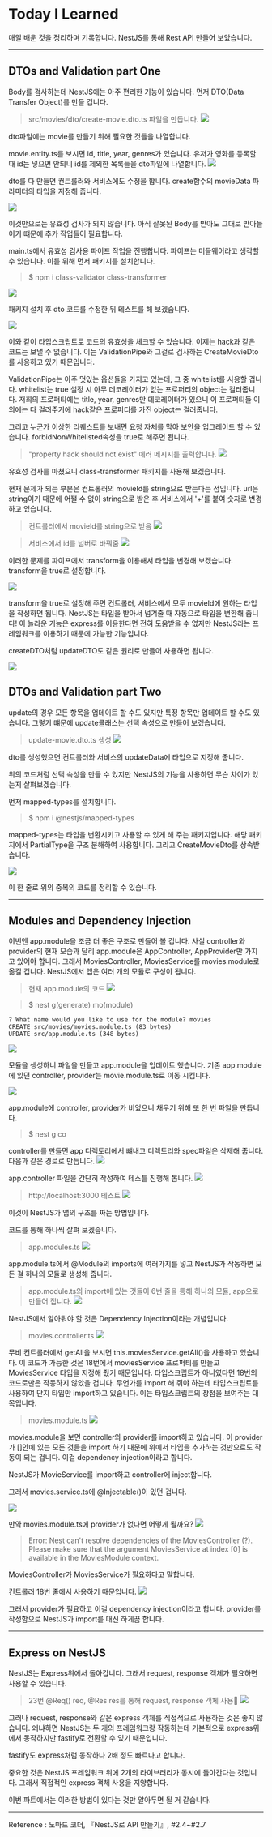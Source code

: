 # Today I Learned

매일 배운 것을 정리하며 기록합니다. NestJS를 통해 Rest API 만들어 보았습니다.

---

## DTOs and Validation part One

Body를 검사하는데 NestJS에는 아주 편리한 기능이 있습니다.
먼저 DTO(Data Transfer Object)를 만들 겁니다.

> src/movies/dto/create-movie.dto.ts 파일을 만듭니다.
> ![](https://images.velog.io/images/qmasem/post/be9d19d7-3a4b-4baa-91ba-e8f2f6c8d1ee/%E1%84%89%E1%85%B3%E1%84%8F%E1%85%B3%E1%84%85%E1%85%B5%E1%86%AB%E1%84%89%E1%85%A3%E1%86%BA%202021-04-19%20%E1%84%8B%E1%85%A9%E1%84%92%E1%85%AE%2012.17.30.png)

dto파일에는 movie를 만들기 위해 필요한 것들을 나열합니다.

movie.entity.ts를 보시면 id, title, year, genres가 있습니다.
유저가 영화를 등록할 때 id는 넣으면 안되니 id를 제외한 목록들을 dto파일에 나열합니다.
![](https://images.velog.io/images/qmasem/post/0d09f9ad-c8aa-49d5-b917-b985e233aa6a/%E1%84%89%E1%85%B3%E1%84%8F%E1%85%B3%E1%84%85%E1%85%B5%E1%86%AB%E1%84%89%E1%85%A3%E1%86%BA%202021-04-19%20%E1%84%8B%E1%85%A9%E1%84%92%E1%85%AE%2012.20.29.png)

dto를 다 만들면 컨트롤러와 서비스에도 수정을 합니다.
create함수의 movieData 파라미터의 타입을 지정해 줍니다.

![](https://images.velog.io/images/qmasem/post/e1bc03b1-fc06-4b57-9e95-55ac08db1e5a/%E1%84%89%E1%85%B3%E1%84%8F%E1%85%B3%E1%84%85%E1%85%B5%E1%86%AB%E1%84%89%E1%85%A3%E1%86%BA%202021-04-19%20%E1%84%8B%E1%85%A9%E1%84%92%E1%85%AE%2012.23.22.png)

이것만으로는 유효성 검사가 되지 않습니다.
아직 잘못된 Body를 받아도 그대로 받아들이기 떄문에 추가 작업들이 필요합니다.

main.ts에서 유효성 검사용 파이프 작업을 진행합니다.
파이프는 미들웨어라고 생각할 수 있습니다.
이를 위해 먼저 패키지를 설치합니다.

> $ npm i class-validator class-transformer

![](https://images.velog.io/images/qmasem/post/9a80b083-cca4-4abf-89eb-a4048e84ed72/%E1%84%89%E1%85%B3%E1%84%8F%E1%85%B3%E1%84%85%E1%85%B5%E1%86%AB%E1%84%89%E1%85%A3%E1%86%BA%202021-04-19%20%E1%84%8B%E1%85%A9%E1%84%92%E1%85%AE%2012.32.05.png)

패키지 설치 후 dto 코드를 수정한 뒤 테스트를 해 보겠습니다.

![](https://images.velog.io/images/qmasem/post/e87bbfb1-ef66-49a1-b759-c51ee20974b4/%E1%84%89%E1%85%B3%E1%84%8F%E1%85%B3%E1%84%85%E1%85%B5%E1%86%AB%E1%84%89%E1%85%A3%E1%86%BA%202021-04-19%20%E1%84%8B%E1%85%A9%E1%84%92%E1%85%AE%2012.32.57.png)

이와 같이 타입스크립트로 코드의 유효성을 체크할 수 있습니다.
이제는 hack과 같은 코드는 보낼 수 없습니다.
이는 ValidationPipe와 그걸로 검사하는 CreateMovieDto를 사용하고 있기 때문입니다.

ValidationPipe는 아주 멋있는 옵션들을 가지고 있는데, 그 중 whitelist를 사용할 겁니다.
whitelist는 true 설정 시 아무 데코레이터가 없는 프로퍼티의 object는 걸러줍니다.
저희의 프로퍼티에는 title, year, genres만 데코레이터가 있으니 이 프로퍼티들 이외에는 다 걸러주기에 hack같은 프로퍼티를 가진 object는 걸러줍니다.

그리고 누군가 이상한 리퀘스트를 보내면 요청 자체를 막아 보안을 업그레이드 할 수 있습니다.
forbidNonWhitelisted속성을 true로 해주면 됩니다.

> "property hack should not exist" 에러 메시지를 출력합니다.
> ![](https://images.velog.io/images/qmasem/post/2b82e808-fcd5-4887-9c38-2d8685955cdf/%E1%84%89%E1%85%B3%E1%84%8F%E1%85%B3%E1%84%85%E1%85%B5%E1%86%AB%E1%84%89%E1%85%A3%E1%86%BA%202021-04-19%20%E1%84%8B%E1%85%A9%E1%84%92%E1%85%AE%2012.40.03.png)

유효성 검사를 마쳤으니 class-transformer 패키지를 사용해 보겠습니다.

현재 문제가 되는 부분은 컨트롤러의 movieId를 string으로 받는다는 점입니다.
url은 string이기 때문에 어쩔 수 없이 string으로 받은 후 서비스에서 '+'를 붙여 숫자로 변경하고 있습니다.

> 컨트롤러에서 movieId를 string으로 받음
> ![](https://images.velog.io/images/qmasem/post/0424ec4a-3055-4182-a19a-0ade85bf2153/%E1%84%89%E1%85%B3%E1%84%8F%E1%85%B3%E1%84%85%E1%85%B5%E1%86%AB%E1%84%89%E1%85%A3%E1%86%BA%202021-04-19%20%E1%84%8B%E1%85%A9%E1%84%92%E1%85%AE%2012.43.12.png)

> 서비스에서 id를 넘버로 바꿔줌
> ![](https://images.velog.io/images/qmasem/post/ab9d338c-e658-4bc3-bdf2-f969775bd0ed/%E1%84%89%E1%85%B3%E1%84%8F%E1%85%B3%E1%84%85%E1%85%B5%E1%86%AB%E1%84%89%E1%85%A3%E1%86%BA%202021-04-19%20%E1%84%8B%E1%85%A9%E1%84%92%E1%85%AE%2012.44.19.png)

이러한 문제를 파이프에서 transform을 이용해서 타입을 변경해 보겠습니다.
transform을 true로 설정합니다.

![](https://images.velog.io/images/qmasem/post/9bd47ac9-d063-4965-92c3-3670978b4cbc/%E1%84%89%E1%85%B3%E1%84%8F%E1%85%B3%E1%84%85%E1%85%B5%E1%86%AB%E1%84%89%E1%85%A3%E1%86%BA%202021-04-19%20%E1%84%8B%E1%85%A9%E1%84%92%E1%85%AE%2012.46.11.png)

transform을 true로 설정해 주면 컨트롤러, 서비스에서 모두 movieId에 원하는 타입을 작성하면 됩니다.
NestJS는 타입을 받아서 넘겨줄 때 자동으로 타입을 변환해 줍니다!
이 놀라운 기능은 express를 이용한다면 전혀 도움받을 수 없지만 NestJS라는 프레임워크를 이용하기 때문에 가능한 기능입니다.

createDTO처럼 updateDTO도 같은 원리로 만들어 사용하면 됩니다.

![](https://images.velog.io/images/qmasem/post/ccac63a2-54ef-4b22-a8ec-7651a50a5557/%E1%84%89%E1%85%B3%E1%84%8F%E1%85%B3%E1%84%85%E1%85%B5%E1%86%AB%E1%84%89%E1%85%A3%E1%86%BA%202021-04-19%20%E1%84%8B%E1%85%A9%E1%84%92%E1%85%AE%2012.51.01.png)

## DTOs and Validation part Two

update의 경우 모든 항목을 업데이트 할 수도 있지만 특정 항목만 업데이트 할 수도 있습니다.
그렇기 떄문에 update클래스는 선택 속성으로 만들어 보겠습니다.

> update-movie.dto.ts 생성
> ![](https://images.velog.io/images/qmasem/post/11139d80-0145-4276-91d4-94f734b44bdc/%E1%84%89%E1%85%B3%E1%84%8F%E1%85%B3%E1%84%85%E1%85%B5%E1%86%AB%E1%84%89%E1%85%A3%E1%86%BA%202021-04-19%20%E1%84%8B%E1%85%A9%E1%84%92%E1%85%AE%202.30.53.png)

dto를 생성했으면 컨트롤러와 서비스의 updateData에 타입으로 지정해 줍니다.

위의 코드처럼 선택 속성을 만들 수 있지만 NestJS의 기능을 사용하면 무슨 차이가 있는지 살펴보겠습니다.

먼저 mapped-types를 설치합니다.

> $ npm i @nestjs/mapped-types

mapped-types는 타입을 변환시키고 사용할 수 있게 해 주는 패키지입니다.
해당 패키지에서 PartialType을 구조 분해하여 사용합니다.
그리고 CreateMovieDto를 상속받습니다.

![](https://images.velog.io/images/qmasem/post/d0d634b0-14ec-4d14-beb2-376fed17dac9/%E1%84%89%E1%85%B3%E1%84%8F%E1%85%B3%E1%84%85%E1%85%B5%E1%86%AB%E1%84%89%E1%85%A3%E1%86%BA%202021-04-19%20%E1%84%8B%E1%85%A9%E1%84%92%E1%85%AE%203.03.35.png)

이 한 줄로 위의 중복의 코드를 정리할 수 있습니다.

---

## Modules and Dependency Injection

이번엔 app.module을 조금 더 좋은 구조로 만들어 볼 겁니다.
사실 controller와 provider의 현재 모습과 달리 app.module은 AppController, AppProvider만 가지고 있어야 합니다.
그래서 MoviesController, MoviesService를 movies.module로 옮길 겁니다.
NestJS에서 앱은 여러 개의 모듈로 구성이 됩니다.

> 현재 app.module의 코드
> ![](https://images.velog.io/images/qmasem/post/17d0fc66-82d4-457c-aead-1ea2a33d545e/%E1%84%89%E1%85%B3%E1%84%8F%E1%85%B3%E1%84%85%E1%85%B5%E1%86%AB%E1%84%89%E1%85%A3%E1%86%BA%202021-04-19%20%E1%84%8B%E1%85%A9%E1%84%92%E1%85%AE%203.09.53.png)

> $ nest g(generate) mo(module)

```
? What name would you like to use for the module? movies
CREATE src/movies/movies.module.ts (83 bytes)
UPDATE src/app.module.ts (348 bytes)
```

![](https://images.velog.io/images/qmasem/post/d61ac1bc-3b17-40a1-9d72-938c4bd0edb8/%E1%84%89%E1%85%B3%E1%84%8F%E1%85%B3%E1%84%85%E1%85%B5%E1%86%AB%E1%84%89%E1%85%A3%E1%86%BA%202021-04-19%20%E1%84%8B%E1%85%A9%E1%84%92%E1%85%AE%203.18.44.png)

모듈을 생성하니 파일을 만들고 app.module을 업데이트 했습니다.
기존 app.module에 있던 controller, provider는 movie.module.ts로 이동 시킵니다.

![](https://images.velog.io/images/qmasem/post/88df99f8-a147-4bfe-9112-b7e4678acf95/%E1%84%89%E1%85%B3%E1%84%8F%E1%85%B3%E1%84%85%E1%85%B5%E1%86%AB%E1%84%89%E1%85%A3%E1%86%BA%202021-04-19%20%E1%84%8B%E1%85%A9%E1%84%92%E1%85%AE%203.25.54.png)

app.module에 controller, provider가 비었으니 채우기 위해 또 한 번 파일을 만듭니다.

> $ nest g co

controller를 만들면 app 디렉토리에서 뺴내고 디렉토리와 spec파일은 삭제해 줍니다.
다음과 같은 경로로 만듭니다.
![](https://images.velog.io/images/qmasem/post/dcf6ca8b-79b4-4ecf-be2d-89cfcfc14bb4/%E1%84%89%E1%85%B3%E1%84%8F%E1%85%B3%E1%84%85%E1%85%B5%E1%86%AB%E1%84%89%E1%85%A3%E1%86%BA%202021-04-19%20%E1%84%8B%E1%85%A9%E1%84%92%E1%85%AE%203.29.18.png)

app.controller 파일을 간단히 작성하여 테스틀 진행해 봅니다.
![](https://images.velog.io/images/qmasem/post/0498bc6f-6a1e-4330-a8e5-23dd2f4515a4/%E1%84%89%E1%85%B3%E1%84%8F%E1%85%B3%E1%84%85%E1%85%B5%E1%86%AB%E1%84%89%E1%85%A3%E1%86%BA%202021-04-19%20%E1%84%8B%E1%85%A9%E1%84%92%E1%85%AE%203.32.14.png)

> http://localhost:3000 테스트
> ![](https://images.velog.io/images/qmasem/post/e20194bd-5601-419e-a30d-86f820cc10c1/%E1%84%89%E1%85%B3%E1%84%8F%E1%85%B3%E1%84%85%E1%85%B5%E1%86%AB%E1%84%89%E1%85%A3%E1%86%BA%202021-04-19%20%E1%84%8B%E1%85%A9%E1%84%92%E1%85%AE%203.32.37.png)

이것이 NestJS가 앱의 구조를 짜는 방법입니다.

코드를 통해 하나씩 살펴 보겠습니다.

> app.modules.ts
> ![](https://images.velog.io/images/qmasem/post/937ea7ce-85e6-4967-b890-6bc31fa2ef0f/%E1%84%89%E1%85%B3%E1%84%8F%E1%85%B3%E1%84%85%E1%85%B5%E1%86%AB%E1%84%89%E1%85%A3%E1%86%BA%202021-04-19%20%E1%84%8B%E1%85%A9%E1%84%92%E1%85%AE%205.28.00.png)

app.module.ts에서 @Module의 imports에 여러가지를 넣고 NestJS가 작동하면 모든 걸 하나의 모듈로 생성해 줍니다.

> app.module.ts의 import에 있는 것들이 6번 줄을 통해 하나의 모듈, app으로 만들어 집니다.
> ![](https://images.velog.io/images/qmasem/post/71583515-2391-424e-ba08-2f04a50dde5f/%E1%84%89%E1%85%B3%E1%84%8F%E1%85%B3%E1%84%85%E1%85%B5%E1%86%AB%E1%84%89%E1%85%A3%E1%86%BA%202021-04-19%20%E1%84%8B%E1%85%A9%E1%84%92%E1%85%AE%205.29.57.png)

NestJS에서 알아둬야 할 것은 Dependency Injection이라는 개념입니다.

> movies.controller.ts
> ![](https://images.velog.io/images/qmasem/post/8266418a-180e-4537-84cb-0d39c8e7a8d1/%E1%84%89%E1%85%B3%E1%84%8F%E1%85%B3%E1%84%85%E1%85%B5%E1%86%AB%E1%84%89%E1%85%A3%E1%86%BA%202021-04-19%20%E1%84%8B%E1%85%A9%E1%84%92%E1%85%AE%205.32.46.png)

무비 컨트롤러에서 getAll을 보시면 this.moviesService.getAll()을 사용하고 있습니다.
이 코드가 가능한 것은 18번에서 moviesService 프로퍼티를 만들고 MoviesService 타입을 지정해 줬기 때문입니다.
타입스크립트가 아니였다면 18번의 코드로만은 작동하지 않았을 겁니다.
무언가를 import 해 줘야 하는데 타입스크립트를 사용하여 단지 타입만 import하고 있습니다.
이는 타입스크립트의 장점을 보여주는 대목입니다.

> movies.module.ts
> ![](https://images.velog.io/images/qmasem/post/c288d2d5-fecb-4bef-b248-b82ade9b233e/%E1%84%89%E1%85%B3%E1%84%8F%E1%85%B3%E1%84%85%E1%85%B5%E1%86%AB%E1%84%89%E1%85%A3%E1%86%BA%202021-04-19%20%E1%84%8B%E1%85%A9%E1%84%92%E1%85%AE%205.42.42.png)

movies.module을 보면 controller와 provider를 import하고 있습니다.
이 provider가 []안에 있는 모든 것들을 import 하기 때문에 위에서 타입을 추가하는 것만으로도 작동이 되는 겁니다.
이걸 dependency injection이라고 합니다.

NestJS가 MovieService를 import하고 controller에 inject합니다.

그래서 movies.service.ts에 @Injectable()이 있던 겁니다.

![](https://images.velog.io/images/qmasem/post/82f426be-510d-4c30-a25d-b9e5a97a2216/%E1%84%89%E1%85%B3%E1%84%8F%E1%85%B3%E1%84%85%E1%85%B5%E1%86%AB%E1%84%89%E1%85%A3%E1%86%BA%202021-04-19%20%E1%84%8B%E1%85%A9%E1%84%92%E1%85%AE%205.48.39.png)

만약 movies.module.ts에 provider가 없다면 어떻게 될까요?
![](https://images.velog.io/images/qmasem/post/d00c8ce7-8b7e-41a3-9f98-28815990ff43/%E1%84%89%E1%85%B3%E1%84%8F%E1%85%B3%E1%84%85%E1%85%B5%E1%86%AB%E1%84%89%E1%85%A3%E1%86%BA%202021-04-19%20%E1%84%8B%E1%85%A9%E1%84%92%E1%85%AE%205.49.52.png)

> Error: Nest can't resolve dependencies of the MoviesController (?). Please make sure that the argument MoviesService at index [0] is available in the MoviesModule context.

MoviesController가 MoviesService가 필요하다고 말합니다.

컨트롤러 18번 줄에서 사용하기 때문입니다.
![](https://images.velog.io/images/qmasem/post/a72846f4-7c01-47e7-8782-af4e4168d09a/%E1%84%89%E1%85%B3%E1%84%8F%E1%85%B3%E1%84%85%E1%85%B5%E1%86%AB%E1%84%89%E1%85%A3%E1%86%BA%202021-04-19%20%E1%84%8B%E1%85%A9%E1%84%92%E1%85%AE%205.54.10.png)

그래서 provider가 필요하고 이걸 dependency injection이라고 합니다.
provider를 작성함으로 NestJS가 import를 대신 하게끔 합니다.

---

## Express on NestJS

NestJS는 Express위에서 돌아갑니다.
그래서 request, response 객체가 필요하면 사용할 수 있습니다.

> 23번 @Req() req, @Res res를 통해 request, response 객체 사용
> ![](https://images.velog.io/images/qmasem/post/56609aac-d47f-40c0-82d7-d6937b7f4847/%E1%84%89%E1%85%B3%E1%84%8F%E1%85%B3%E1%84%85%E1%85%B5%E1%86%AB%E1%84%89%E1%85%A3%E1%86%BA%202021-04-19%20%E1%84%8B%E1%85%A9%E1%84%92%E1%85%AE%206.03.02.png)

그러나 request, response와 같은 express 객체를 직접적으로 사용하는 것은 좋지 않습니다.
왜냐하면 NestJS는 두 개의 프레임워크랑 작동하는데 기본적으로 express위에서 동작하지만 fastify로 전환할 수 있기 때문입니다.

fastify도 express처럼 동작하나 2배 정도 빠르다고 합니다.

중요한 것은 NestJS 프레임워크 위에 2개의 라이브러리가 동시에 돌아간다는 것입니다.
그래서 직접적인 express 객체 사용을 지양합니다.

이번 파트에서는 이러한 방법이 있다는 것만 알아두면 될 거 같습니다.

---

Reference : 노마드 코더, 『NestJS로 API 만들기』, #2.4~#2.7
